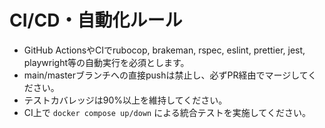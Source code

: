 # CI/CD・自動化ルール

- GitHub ActionsやCIでrubocop, brakeman, rspec, eslint, prettier, jest, playwright等の自動実行を必須とします。
- main/masterブランチへの直接pushは禁止し、必ずPR経由でマージしてください。
- テストカバレッジは90%以上を維持してください。
- CI上で `docker compose up/down` による統合テストを実施してください。 
